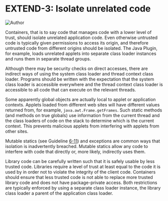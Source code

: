# EXTEND-3: Isolate unrelated code
![Author](https://img.shields.io/badge/Author-Oracle-blue.svg)


Containers, that is to say code that manages code with a lower level of trust, should isolate unrelated application code. Even otherwise untrusted code is typically given permissions to access its origin, and therefore untrusted code from different origins should be isolated. The Java Plugin, for example, loads unrelated applets into separate class loader instances and runs them in separate thread groups.

Although there may be security checks on direct accesses, there are indirect ways of using the system class loader and thread context class loader. Programs should be written with the expectation that the system class loader is accessible everywhere and the thread context class loader is accessible to all code that can execute on the relevant threads.

Some apparently global objects are actually local to applet or application contexts. Applets loaded from different web sites will have different values returned from, for example, ``java.awt.Frame.getFrames``. Such static methods (and methods on true globals) use information from the current thread and the class loaders of code on the stack to determine which is the current context. This prevents malicious applets from interfering with applets from other sites.

Mutable statics (see Guideline [6-11](../../g6_Mutability/g6_11)) and exceptions are common ways that isolation is inadvertently breached. Mutable statics allow any code to interfere with code that directly or, more likely, indirectly uses them.

Library code can be carefully written such that it is safely usable by less trusted code. Libraries require a level of trust at least equal to the code it is used by in order not to violate the integrity of the client code. Containers should ensure that less trusted code is not able to replace more trusted library code and does not have package-private access. Both restrictions are typically enforced by using a separate class loader instance, the library class loader a parent of the application class loader.
